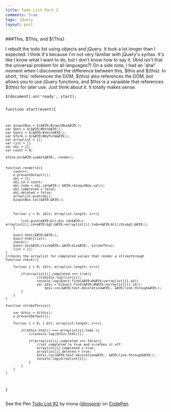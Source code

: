 ```yaml
---
title: Todo List Part 2
comments: true
tags: jQuery
layout: post
---
```


###This, $This, and $(This)

I rebuilt the todo list using objects and jQuery. It took a lot longer than I expected. I think it's because I'm not very familiar with jQuery's syntax. It's like I know what I want to do, but I don't know how to say it. (And isn't that the universal problem for all languages?) On a side note, I had an 'aha!' moment when I discovered the difference between this, $this and $(this). In short, 'this' references the DOM, $(this) also references the DOM, but allows you to use jQuery functions, and $this is a varaiable that references $(this) for later use. Just think about it. It totally makes sense.



<div data-height="302" data-theme-id="15312" data-slug-hash="oXYwEr" data-default-tab="js" data-user="inspire" class='codepen'><pre><code>$(document).on(&#39;ready&#39;, start);

function start(event){

	var $inputBox = $(&#39;#inputBox&#39;);
	var $btn = $(&#39;#btn&#39;);
	var $sect = $(&#39;#sect&#39;);
	var $form = $(&#39;#myForm&#39;);
	var arraylist = [];
	var list = []
	var obj = {};
	var count = 0;

	$form.on(&#39;submit&#39;, render);


	function render(e){
		count++;
		e.preventDefault();
		obj = {};
		obj.id = count;
		obj.todo = obj.id+&#39;) &#39;+$inputBox.val();
		obj.completed = false;
		obj.deleted = false;	
		arraylist.push(obj);
		$inputBox.val(&#39;&#39;);

		
		
		for(var i = 0; i&lt; arraylist.length; i++){

			list.push(&#39;&lt;div id=&#39;+ arraylist[i].id+&#39;&gt;&#39;+arraylist[i].todo+&#39;&lt;/div&gt;&#39;);			
		}
		
		$sect.html(&#39;&#39;);		
		$sect.html(list);
		check();
		$sect.on(&#39;click&#39;,&#39;div&#39;, strikeThru);
		list = [];
	}
	//checks the arraylist for completed values that render a strikethrough
	function check(){

		for(var i = 0; i&lt; arraylist.length; i++){

			if(arraylist[i].completed === true){
					//console.log(list[i]);
					console.log($sect.find(&#39;#&#39;+arraylist[i].id))
					var $div = $($sect.find(&#39;#&#39;+arraylist[i].id));
						$div.css(&#39;text-decoration&#39;, &#39;line-through&#39;);
			}
		}
	}

	function strikeThru(e){

		var $this = $(this);
		e.preventDefault();

		for(var i = 0; i &lt; arraylist.length; i++){

			if($this.html() === arraylist[i].todo ){
				//console.log($this.html());

				if(arraylist[i].completed === false){
					//set completed to true and scrathes it off
					arraylist[i].completed = true;
					arraylist[i].deleted = true;
					$this.css(&#39;text-decoration&#39;, &#39;line-through&#39;);
					console.log(arraylist[i]);
				}
			}
		}
	}
}
</code></pre>
<p>See the Pen <a href='http://codepen.io/inspire/pen/oXYwEr/'>Todo List #2</a> by mona (<a href='http://codepen.io/inspire'>@inspire</a>) on <a href='http://codepen.io'>CodePen</a>.</p>
</div><script async src="//assets.codepen.io/assets/embed/ei.js"></script>


